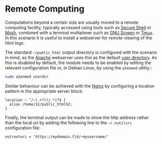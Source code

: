 # Remote Computing

Computations beyond a certain size are usually moved to a remote computing
facility, typically accessed using tools such as [Secure
Shell](https://en.wikipedia.org/wiki/Secure_Shell) or [Mosh](https://mosh.org),
combined with a terminal multiplexer such as [GNU
Screen](https://www.gnu.org/software/screen/) or
[Tmux](https://github.com/tmux/tmux/wiki). In this scenario it is useful to
install a webserver for remote viewing of the html logs.

The standard `~/public_html` output directory is configured with the scenario
in mind, as the [Apache](https://httpd.apache.org/) webserver uses this as the
default [user
directory](https://httpd.apache.org/docs/2.4/howto/public_html.html). As this
is disabled by default, the module needs to be enabled by editing the relevant
configuration file or, in Debian Linux, by using the `a2enmod` utility::

```sh
sudo a2enmod userdir
```

Similar behaviour can be achieved with the [Nginx](https://www.nginx.com/) by
configuring a location pattern in the appropriate server block:

```
location ~ ^/~(.+?)(/.*)?$ {
  alias /home/$1/public_html$2;
}
```

Finally, the terminal output can be made to show the http address rather than
the local uri by adding the following line to the `~/.nutilsrc` configuration
file:

```
outrooturi = 'https://mydomain.tld/~myusername/'
```

